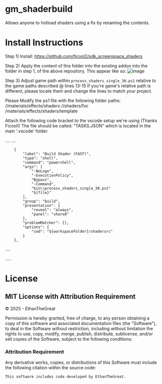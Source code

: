 # gm_shaderbuild
Allows anyone to hotload shaders using a fix by renaming the contents.


# Install Instructions
Step 1) Install: https://github.com/ficool2/sdk_screenspace_shaders

Step 2) Apply the content of this folder into the existing addon into the folder in step 1, of the above repository. 
        This appear like so:
![image](https://github.com/user-attachments/assets/68d4cd0e-0a15-4827-a155-7f2b74986897)


Step 3) Adjust game path within `process_shaders_single_30.ps1` relative to the game paths described @ lines 13-15
        If you're game's relative path is different, please locate them and change the lines to match your project.

Please Modify the ps1 file with the following folder paths:
        <garrysmod>/<garrysmod>/materials/effects/shaders
        <garrysmod>/<garrysmod>/shaders/fxc
        <ToolDir>/materials/effects/shaders/template

Attach the following code bracket to the vscode setup we're using (Thanks Ficool!)
The file should be called: "TASKS.JSON" which is located in the main '.vscode' folder.


....
....

        {
            "label": "Build Shader (FAST)",
            "type": "shell",
            "command": "powershell",
            "args": [
                "-NoLogo",
                "-ExecutionPolicy",
                "Bypass",
                "-Command",
                "bin\\process_shaders_single_30.ps1"
                "${file}"
            ],
            "group": "build",
            "presentation": {
                "reveal": "always",
                "panel": "shared"
            },
            "problemMatcher": [],
            "options": {
                "cwd": "${workspaceFolder}/shadersrc"
            }
        },

....

.....


# License

## MIT License with Attribution Requirement  

© 2025 - EthanTheGreat 

Permission is hereby granted, free of charge, to any person obtaining a copy of this software and associated documentation files (the "Software"), to deal in the Software without restriction, including without limitation the rights to use, copy, modify, merge, publish, distribute, sublicense, and/or sell copies of the Software, subject to the following conditions:  

### Attribution Requirement  
Any derivative works, copies, or distributions of this Software must include the following citation within the source code:  

```plaintext
This software includes code developed by EthanTheGreat.
